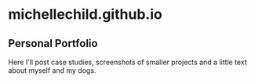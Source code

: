 # michellechild.github.io

## Personal Portfolio
Here I'll post case studies, screenshots of smaller projects and a little text about myself and my dogs. 
